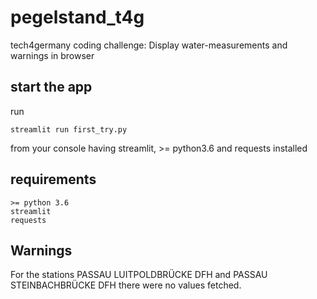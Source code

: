 # pegelstand_t4g

tech4germany coding challenge: Display water-measurements and warnings in browser

## start the app
run 
```
streamlit run first_try.py
```
from your console having streamlit, >= python3.6 and requests installed

## requirements
```
>= python 3.6
streamlit
requests
```

## Warnings
For the stations PASSAU LUITPOLDBRÜCKE DFH and PASSAU STEINBACHBRÜCKE DFH there were no values fetched.
